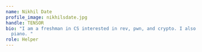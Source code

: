 ```yaml
---
name: Nikhil Date
profile_image: nikhilsdate.jpg
handle: TENSOR
bio: "I am a freshman in CS interested in rev, pwn, and crypto. I also play the
  piano. "
role: Helper
---
```

